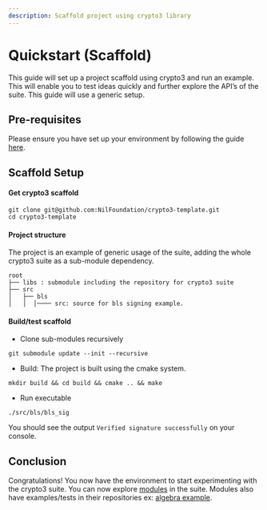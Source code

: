 ```yaml
---
description: Scaffold project using crypto3 library
---
```


# Quickstart (Scaffold)

This guide will set up a project scaffold using crypto3 and run an example. This will enable you to test ideas quickly and further explore the API’s of the suite. This guide will use a generic setup.

## Pre-requisites

Please ensure you have set up your environment by following the guide [here](environment-setup.md).

## Scaffold Setup

#### Get crypto3 scaffold

```shell
git clone git@github.com:NilFoundation/crypto3-template.git
cd crypto3-template
```

#### Project structure

The project is an example of generic usage of the suite, adding the whole crypto3 suite as a sub-module dependency.

```
root
├── libs : submodule including the repository for crypto3 suite
├── src  
│   ├── bls 
│   │  │──── src: source for bls signing example.
```

#### Build/test scaffold

* Clone sub-modules recursively

```shell
git submodule update --init --recursive
```

* Build: The project is built using the cmake system.

```shell
mkdir build && cd build && cmake .. && make
```

* Run executable

```shell
./src/bls/bls_sig
```

You should see the output `Verified signature successfully` on your console.

## Conclusion

Congratulations! You now have the environment to start experimenting with the crypto3 suite. You can now explore [modules](broken-reference/) in the suite. Modules also have examples/tests in their repositories ex: [algebra example](https://github.com/NilFoundation/crypto3-algebra/tree/master/example).
